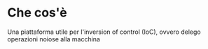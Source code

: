 
# Che cos'è
Una piattaforma utile per l'inversion of control (IoC), ovvero delego operazioni noiose alla macchina
